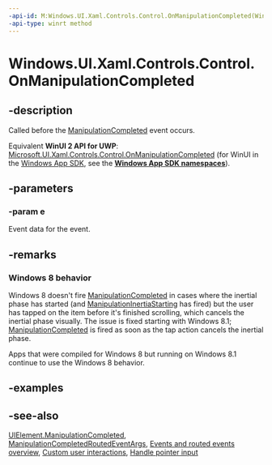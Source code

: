 ```yaml
---
-api-id: M:Windows.UI.Xaml.Controls.Control.OnManipulationCompleted(Windows.UI.Xaml.Input.ManipulationCompletedRoutedEventArgs)
-api-type: winrt method
---
```


<!-- Method syntax
virtual protected void OnManipulationCompleted(Windows.UI.Xaml.Input.ManipulationCompletedRoutedEventArgs e)
-->

# Windows.UI.Xaml.Controls.Control.OnManipulationCompleted

## -description
Called before the [ManipulationCompleted](../windows.ui.xaml/uielement_manipulationcompleted.md) event occurs.

Equivalent **WinUI 2 API for UWP**: [Microsoft.UI.Xaml.Controls.Control.OnManipulationCompleted](/windows/winui/api/microsoft.ui.xaml.controls.control.onmanipulationcompleted) (for WinUI in the [Windows App SDK](/windows/apps/windows-app-sdk/), see the **[Windows App SDK namespaces](/windows/windows-app-sdk/api/winrt/)**).

## -parameters
### -param e
Event data for the event.

## -remarks
<!--The following remark is relevant for Windows 8 > 8.1 migration. See WBB 467590-->
### Windows 8 behavior

Windows 8 doesn't fire [ManipulationCompleted](../windows.ui.xaml/uielement_manipulationcompleted.md) in cases where the inertial phase has started (and [ManipulationInertiaStarting](../windows.ui.xaml/uielement_manipulationinertiastarting.md) has fired) but the user has tapped on the item before it's finished scrolling, which cancels the inertial phase visually. The issue is fixed starting with Windows 8.1; [ManipulationCompleted](../windows.ui.xaml/uielement_manipulationcompleted.md) is fired as soon as the tap action cancels the inertial phase.

Apps that were compiled for Windows 8 but running on Windows 8.1 continue to use the Windows 8 behavior.

## -examples

## -see-also
[UIElement.ManipulationCompleted](../windows.ui.xaml/uielement_manipulationcompleted.md), [ManipulationCompletedRoutedEventArgs](../windows.ui.xaml.input/manipulationcompletedroutedeventargs.md), [Events and routed events overview](/windows/uwp/xaml-platform/events-and-routed-events-overview), [Custom user interactions](/windows/uwp/design/layout/index), [Handle pointer input](/windows/uwp/input-and-devices/handle-pointer-input)

